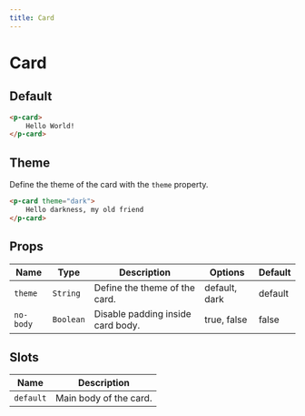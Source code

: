 ```yaml
---
title: Card
---
```


# Card

## Default
```html
<p-card>
    Hello World!
</p-card>
```

## Theme
Define the theme of the card with the `theme` property.

```html
<p-card theme="dark">
    Hello darkness, my old friend
</p-card>
```

## Props
| Name | Type | Description | Options | Default |
|------|------|-------------|---------|---------|
| `theme` | `String` | Define the theme of the card. | default, dark | default |
| `no-body` | `Boolean` | Disable padding inside card body. | true, false | false |

## Slots
| Name | Description |
|------|-------------|
| `default` | Main body of the card. |